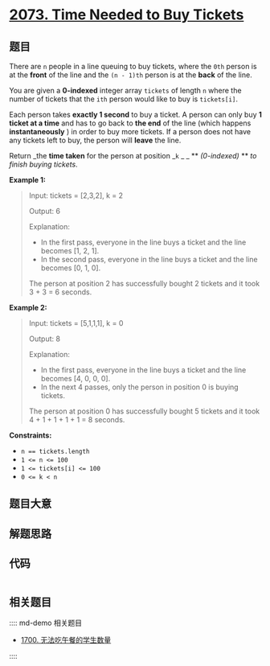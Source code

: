 # [2073. Time Needed to Buy Tickets](https://leetcode.com/problems/time-needed-to-buy-tickets/)

## 题目

There are `n` people in a line queuing to buy tickets, where the `0th` person
is at the **front** of the line and the `(n - 1)th` person is at the **back**
of the line.

You are given a **0-indexed** integer array `tickets` of length `n` where the
number of tickets that the `ith` person would like to buy is `tickets[i]`.

Each person takes **exactly 1 second** to buy a ticket. A person can only buy
**1 ticket at a time** and has to go back to **the end** of the line (which
happens **instantaneously** ) in order to buy more tickets. If a person does
not have any tickets left to buy, the person will **leave** the line.

Return _the **time taken** for the person at position _`k` _ _ **
_(0-indexed)_  ** _to finish buying tickets_.



**Example 1:**

> Input: tickets = [2,3,2], k = 2
> 
> Output: 6
> 
> Explanation: 
> - In the first pass, everyone in the line buys a ticket and the line becomes [1, 2, 1].
> - In the second pass, everyone in the line buys a ticket and the line becomes [0, 1, 0].
> 
> The person at position 2 has successfully bought 2 tickets and it took 3 + 3 = 6 seconds.

**Example 2:**

> Input: tickets = [5,1,1,1], k = 0
> 
> Output: 8
> 
> Explanation:
> - In the first pass, everyone in the line buys a ticket and the line becomes [4, 0, 0, 0].
> - In the next 4 passes, only the person in position 0 is buying tickets.
> 
> The person at position 0 has successfully bought 5 tickets and it took 4 + 1 + 1 + 1 + 1 = 8 seconds.

**Constraints:**

  * `n == tickets.length`
  * `1 <= n <= 100`
  * `1 <= tickets[i] <= 100`
  * `0 <= k < n`


## 题目大意

## 解题思路

## 代码

```javascript

```

## 相关题目

:::: md-demo 相关题目
- [1700. 无法吃午餐的学生数量](https://leetcode.com/problems/number-of-students-unable-to-eat-lunch)

::::
